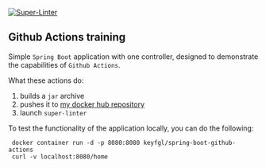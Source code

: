[![Super-Linter](https://github.com/1strebel/spring-boot-github-actions/actions/workflows/super-linter.yml/badge.svg)](https://github.com/marketplace/actions/super-linter)

## Github Actions training

Simple `Spring Boot` application with one controller, designed to demonstrate the capabilities of `Github Actions`.

What these actions do:

1. builds a `jar` archive
2. pushes it to [my docker hub repository](https://hub.docker.com/repository/docker/keyfgl/spring-boot-github-actions)
3. launch `super-linter`

To test the functionality of the application locally, you can do the following:

     docker container run -d -p 8080:8080 keyfgl/spring-boot-github-actions 
     curl -v localhost:8080/home